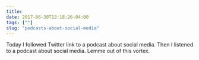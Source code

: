 ```yaml
---
title: 
date: 2017-06-30T13:18:26-04:00
tags: [""]
slug: "podcasts-about-social-media"
---
```


Today I followed Twitter link to a podcast about social media. Then I listened to a podcast about social media. Lemme out of this vortex.
